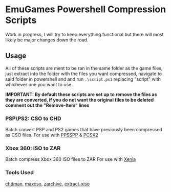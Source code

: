 # EmuGames Powershell Compression Scripts #
Work in progress, I will try to keep everything functional but there will most likely be major changes down the road.
## Usage ##
All of these scripts are ment to be ran in the same folder as the game files, just extract into the folder with the files you want compressed, navigate to said folder in powershell and and run `.\script.ps1` replacing "script" with whichever one you want to use. 

**IMPORTANT: By default these scripts are set up to remove the files as they are converted, if you do not want the original files to be deleted comment out  the "Remove-Item" lines**

### PSP\PS2: CSO to CHD ###
Batch convert PSP and PS2 games that have previously been compressed as CSO files.
For use with 
[PPSSPP](https://github.com/hrydgard/ppsspp) &
[PCSX2](https://github.com/PCSX2/pcsx2)

### Xbox 360: ISO to ZAR ###
Batch compress Xbox 360 ISO files to ZAR
For use with
[Xenia](https://github.com/xenia-project/xenia)


### Tools Used ###
[chdman](https://github.com/mamedev/mame),
[maxcso](https://www.google.com](https://github.com/unknownbrackets/maxcso)https://github.com/unknownbrackets/maxcso),
[zarchive](https://github.com/Exzap/ZArchive),
[extract-xiso](https://github.com/XboxDev/extract-xiso)

